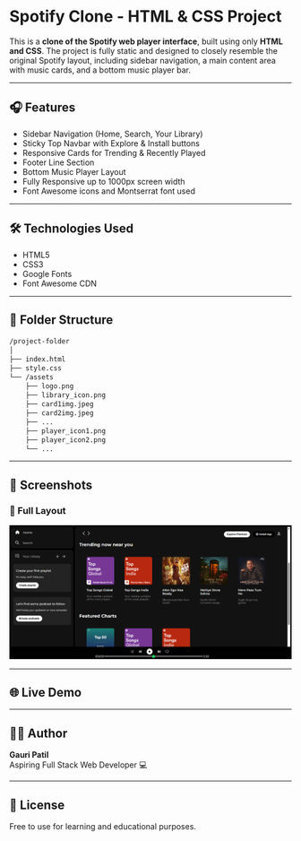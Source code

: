 # Spotify Clone - HTML & CSS Project

This is a **clone of the Spotify web player interface**, built using only **HTML and CSS**. The project is fully static and designed to closely resemble the original Spotify layout, including sidebar navigation, a main content area with music cards, and a bottom music player bar.

---

## 🎧 Features

- Sidebar Navigation (Home, Search, Your Library)
- Sticky Top Navbar with Explore & Install buttons
- Responsive Cards for Trending & Recently Played
- Footer Line Section
- Bottom Music Player Layout
- Fully Responsive up to 1000px screen width
- Font Awesome icons and Montserrat font used

---

## 🛠️ Technologies Used

- HTML5
- CSS3
- Google Fonts
- Font Awesome CDN

---

## 📂 Folder Structure

```
/project-folder
│
├── index.html
├── style.css
└── /assets
    ├── logo.png
    ├── library_icon.png
    ├── card1img.jpeg
    ├── card2img.jpeg
    ├── ...
    ├── player_icon1.png
    ├── player_icon2.png
    └── ...
```

---


## 📸 Screenshots

### 🎵 Full Layout
![Full Layout](./assets/screenshot.png)


---


## 🌐 Live Demo



---

## 🙋‍♀️ Author

**Gauri Patil**  
Aspiring Full Stack Web Developer 💻

---

## 📄 License

Free to use for learning and educational purposes.
